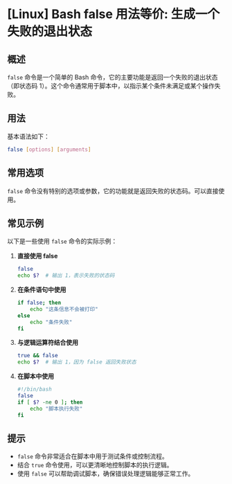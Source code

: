 # [Linux] Bash false 用法等价: 生成一个失败的退出状态

## 概述
`false` 命令是一个简单的 Bash 命令，它的主要功能是返回一个失败的退出状态（即状态码 1）。这个命令通常用于脚本中，以指示某个条件未满足或某个操作失败。

## 用法
基本语法如下：
```bash
false [options] [arguments]
```

## 常用选项
`false` 命令没有特别的选项或参数，它的功能就是返回失败的状态码。可以直接使用。

## 常见示例
以下是一些使用 `false` 命令的实际示例：

1. **直接使用 false**
   ```bash
   false
   echo $?  # 输出 1，表示失败的状态码
   ```

2. **在条件语句中使用**
   ```bash
   if false; then
       echo "这条信息不会被打印"
   else
       echo "条件失败"
   fi
   ```

3. **与逻辑运算符结合使用**
   ```bash
   true && false
   echo $?  # 输出 1，因为 false 返回失败状态
   ```

4. **在脚本中使用**
   ```bash
   #!/bin/bash
   false
   if [ $? -ne 0 ]; then
       echo "脚本执行失败"
   fi
   ```

## 提示
- `false` 命令非常适合在脚本中用于测试条件或控制流程。
- 结合 `true` 命令使用，可以更清晰地控制脚本的执行逻辑。
- 使用 `false` 可以帮助调试脚本，确保错误处理逻辑能够正常工作。